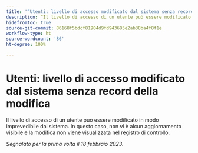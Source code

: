 ```yaml
---
title: '“Utenti: livello di accesso modificato dal sistema senza record della modifica”'
description: “Il livello di accesso di un utente può essere modificato in modo imprevedibile dal sistema. In questo caso, non vi è alcun aggiornamento visibile e la modifica non viene visualizzata nel registro di controllo.
hidefromtoc: true
source-git-commit: 86168f5bdcf81904d9fd943685e2ab38ba4f8f1e
workflow-type: ht
source-wordcount: '86'
ht-degree: 100%

---
```



# Utenti: livello di accesso modificato dal sistema senza record della modifica

Il livello di accesso di un utente può essere modificato in modo imprevedibile dal sistema. In questo caso, non vi è alcun aggiornamento visibile e la modifica non viene visualizzata nel registro di controllo.

_Segnalato per la prima volta il 18 febbraio 2023._

